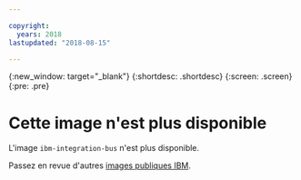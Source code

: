 ```yaml
---

copyright:
  years: 2018
lastupdated: "2018-08-15"

---
```


{:new_window: target="_blank"}
{:shortdesc: .shortdesc}
{:screen: .screen}
{:pre: .pre}

# Cette image n'est plus disponible

L'image `ibm-integration-bus` n'est plus disponible.

Passez en revue d'autres [images publiques IBM](/docs/services/RegistryImages/index.html#ibm_images).
